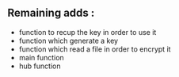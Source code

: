 ## Remaining adds :

- function to recup the key in order to use it
- function which generate a key
- function which read a file in order to encrypt it
- main function
- hub function